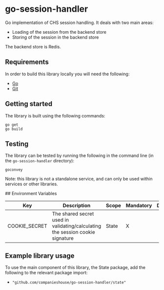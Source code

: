 # go-session-handler

Go implementation of CHS session handling. It deals with two main areas:
- Loading of the session from the backend store
- Storing of the session in the backend store

The backend store is Redis.

## Requirements

In order to build this library locally you will need the following:
- [Go](https://golang.org/)
- [Git](https://git-scm.com/downloads)

## Getting started

The library is built using the following commands:
```
go get
go build
```

## Testing
The library can be tested by running the following in the command line (in the `go-session-handler` directory):
```
goconvey
```

Note: this library is not a standalone service, and can only be used within services or other libraries.

## Environment Variables

Key | Description | Scope | Mandatory | Default
----|-------------|-------|-----------|--------
COOKIE_SECRET | The shared secret used in validating/calculating the session cookie signature | State | X |


## Example library usage

To use the main component of this library, the State package, add the following to the relevant package import:
- `"github.com/companieshouse/go-session-handler/state"`

